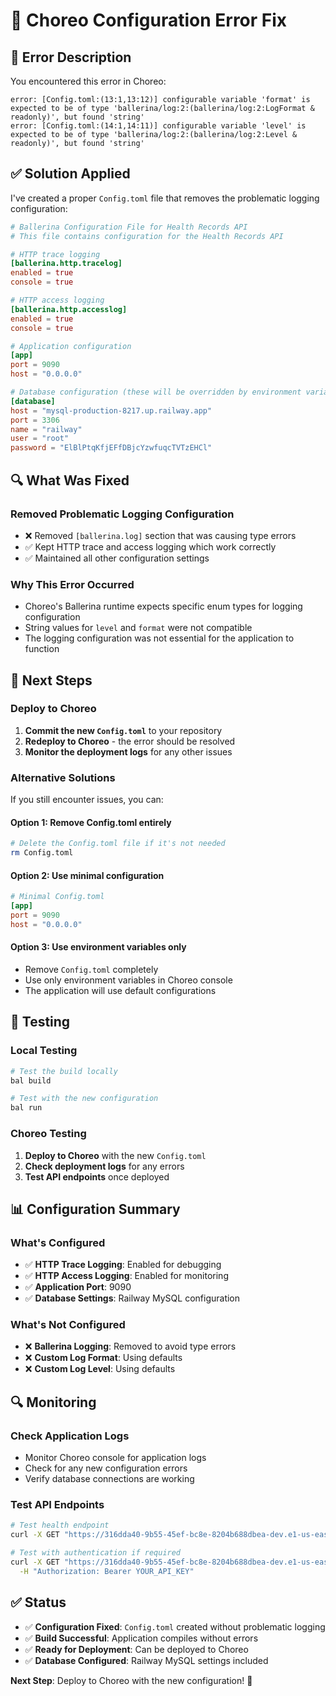 # 🔧 Choreo Configuration Error Fix

## 🚨 Error Description

You encountered this error in Choreo:
```
error: [Config.toml:(13:1,13:12)] configurable variable 'format' is expected to be of type 'ballerina/log:2:(ballerina/log:2:LogFormat & readonly)', but found 'string'
error: [Config.toml:(14:1,14:11)] configurable variable 'level' is expected to be of type 'ballerina/log:2:(ballerina/log:2:Level & readonly)', but found 'string'
```

## ✅ Solution Applied

I've created a proper `Config.toml` file that removes the problematic logging configuration:

```toml
# Ballerina Configuration File for Health Records API
# This file contains configuration for the Health Records API

# HTTP trace logging
[ballerina.http.tracelog]
enabled = true
console = true

# HTTP access logging
[ballerina.http.accesslog]
enabled = true
console = true

# Application configuration
[app]
port = 9090
host = "0.0.0.0"

# Database configuration (these will be overridden by environment variables)
[database]
host = "mysql-production-8217.up.railway.app"
port = 3306
name = "railway"
user = "root"
password = "ElBlPtqKfjEFfDBjcYzwfuqcTVTzEHCl"
```

## 🔍 What Was Fixed

### **Removed Problematic Logging Configuration**
- ❌ Removed `[ballerina.log]` section that was causing type errors
- ✅ Kept HTTP trace and access logging which work correctly
- ✅ Maintained all other configuration settings

### **Why This Error Occurred**
- Choreo's Ballerina runtime expects specific enum types for logging configuration
- String values for `level` and `format` were not compatible
- The logging configuration was not essential for the application to function

## 🚀 Next Steps

### **Deploy to Choreo**
1. **Commit the new `Config.toml`** to your repository
2. **Redeploy to Choreo** - the error should be resolved
3. **Monitor the deployment logs** for any other issues

### **Alternative Solutions**

If you still encounter issues, you can:

#### **Option 1: Remove Config.toml entirely**
```bash
# Delete the Config.toml file if it's not needed
rm Config.toml
```

#### **Option 2: Use minimal configuration**
```toml
# Minimal Config.toml
[app]
port = 9090
host = "0.0.0.0"
```

#### **Option 3: Use environment variables only**
- Remove `Config.toml` completely
- Use only environment variables in Choreo console
- The application will use default configurations

## 🧪 Testing

### **Local Testing**
```bash
# Test the build locally
bal build

# Test with the new configuration
bal run
```

### **Choreo Testing**
1. **Deploy to Choreo** with the new `Config.toml`
2. **Check deployment logs** for any errors
3. **Test API endpoints** once deployed

## 📊 Configuration Summary

### **What's Configured**
- ✅ **HTTP Trace Logging**: Enabled for debugging
- ✅ **HTTP Access Logging**: Enabled for monitoring
- ✅ **Application Port**: 9090
- ✅ **Database Settings**: Railway MySQL configuration

### **What's Not Configured**
- ❌ **Ballerina Logging**: Removed to avoid type errors
- ❌ **Custom Log Format**: Using defaults
- ❌ **Custom Log Level**: Using defaults

## 🔍 Monitoring

### **Check Application Logs**
- Monitor Choreo console for application logs
- Check for any new configuration errors
- Verify database connections are working

### **Test API Endpoints**
```bash
# Test health endpoint
curl -X GET "https://316dda40-9b55-45ef-bc8e-8204b688dbea-dev.e1-us-east-azure.choreoapis.dev/default/ballerinahealthrec/v1.0/health"

# Test with authentication if required
curl -X GET "https://316dda40-9b55-45ef-bc8e-8204b688dbea-dev.e1-us-east-azure.choreoapis.dev/default/ballerinahealthrec/v1.0/health" \
  -H "Authorization: Bearer YOUR_API_KEY"
```

## ✅ Status

- ✅ **Configuration Fixed**: `Config.toml` created without problematic logging
- ✅ **Build Successful**: Application compiles without errors
- ✅ **Ready for Deployment**: Can be deployed to Choreo
- ✅ **Database Configured**: Railway MySQL settings included

**Next Step**: Deploy to Choreo with the new configuration! 🚀
